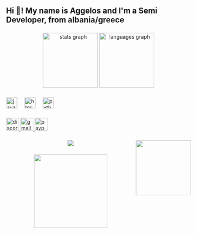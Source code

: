 <h2 align="left">Hi 👋! My name is Aggelos and I'm a Semi Developer, from albania/greece</h2>

###

<div align="center">
  <img src="https://github-readme-stats.vercel.app/api?username=Kreopolisz&hide_title=false&hide_rank=false&show_icons=true&include_all_commits=true&count_private=true&disable_animations=false&theme=dracula&locale=en&hide_border=false" height="150" alt="stats graph"  />
  <img src="https://github-readme-stats.vercel.app/api/top-langs?username=Kreopolisz&locale=en&hide_title=false&layout=compact&card_width=320&langs_count=5&theme=dracula&hide_border=false" height="150" alt="languages graph"  />
</div>

###

<div align="left">
  <img src="https://cdn.jsdelivr.net/gh/devicons/devicon/icons/javascript/javascript-original.svg" height="30" alt="javascript logo"  />
  <img width="12" />
  <img src="https://cdn.jsdelivr.net/gh/devicons/devicon/icons/html5/html5-original.svg" height="30" alt="html5 logo"  />
  <img width="12" />
  <img src="https://cdn.jsdelivr.net/gh/devicons/devicon/icons/python/python-original.svg" height="30" alt="python logo"  />
</div>

###

<div align="left">
  <a href="https://discord.gg/tropixbots" target="_blank">
    <img src="https://img.shields.io/static/v1?message=Discord&logo=discord&label=&color=7289DA&logoColor=white&labelColor=&style=for-the-badge" height="35" alt="discord logo"  />
  </a>
  <a href="admin@tropixbots.xyz" target="_blank">
    <img src="https://img.shields.io/static/v1?message=Gmail&logo=gmail&label=&color=D14836&logoColor=white&labelColor=&style=for-the-badge" height="35" alt="gmail logo"  />
  </a>
  <a href="https://paypal.me/BabisPappous" target="_blank">
    <img src="https://img.shields.io/static/v1?message=PayPal&logo=paypal&label=&color=00457C&logoColor=white&labelColor=&style=for-the-badge" height="35" alt="paypal logo"  />
  </a>
</div>

###

<img align="right" height="150" src="https://cdn.discordapp.com/attachments/1376171393158217728/1413664722028593344/avatarBody5.png?ex=68bebb9e&is=68bd6a1e&hm=cf93fe55c65657e9ca20f913331b19c99e92c3a420c6ba898dd141a240b2bfa6&"  />

###

<div align="center">
  <img src="https://visitor-badge.laobi.icu/badge?page_id=Kreopolisz.Kreopolisz&"  />
</div>

###

<div align="center">
  <img height="200" src="https://cdn.discordapp.com/attachments/1397342987272327219/1414320034221916332/tropixbanner.png?ex=68bf23ac&is=68bdd22c&hm=3fa9b1ffe507216e15a485c1b6404229142ac86d6dc37ad81ebf9ac6c4d51af2&"  />
</div>

###

